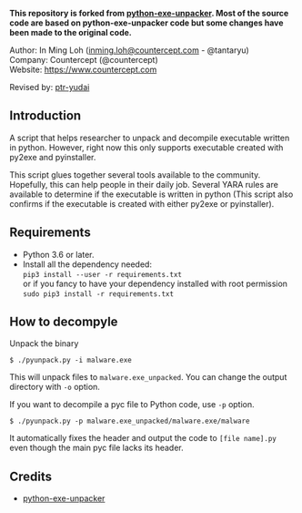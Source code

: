 **This repository is forked from [python-exe-unpacker](https://github.com/countercept/python-exe-unpacker).
Most of the source code are based on python-exe-unpacker code but some changes have been made to the original code.**

Author: In Ming Loh (inming.loh@countercept.com - @tantaryu) <br />
Company: Countercept (@countercept) <br />
Website: https://www.countercept.com <br />

Revised by: [ptr-yudai](https://twitter.com/ptrYudai)

## Introduction
A script that helps researcher to unpack and decompile executable written in python. However, right now this only supports executable created with py2exe and pyinstaller.

This script glues together several tools available to the community. Hopefully, this can help people in their daily job. Several YARA rules are available to determine if the executable is written in python (This script also confirms if the executable is created with either py2exe or pyinstaller).

## Requirements
- Python 3.6 or later.
- Install all the dependency needed:<br/>
    `pip3 install --user -r requirements.txt`<br/>
        or if you fancy to have your dependency installed with root permission<br/>
    `sudo pip3 install -r requirements.txt`

## How to decompyle
Unpack the binary
```
$ ./pyunpack.py -i malware.exe
```
This will unpack files to `malware.exe_unpacked`.
You can change the output directory with `-o` option.

If you want to decompile a pyc file to Python code, use `-p` option.
```
$ ./pyunpack.py -p malware.exe_unpacked/malware.exe/malware
```
It automatically fixes the header and output the code to `[file name].py` even though the main pyc file lacks its header.

## Credits
- [python-exe-unpacker](https://github.com/countercept/python-exe-unpacker)
